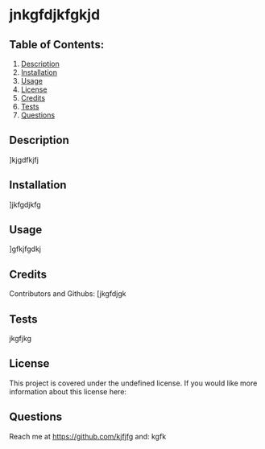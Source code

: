 
  
  # jnkgfdjkfgkjd

  ## Table of Contents:
  1. [Description](#Description)
  2. [Installation](#Installation)
  3. [Usage](#Usage)
  4. [License](#License)
  5. [Credits](#Credits)
  6. [Tests](#Tests)
  7. [Questions](#Questions)

  ## Description
  ]kjgdfkjfj

  ## Installation
  ]jkfgdjkfg

  ## Usage
  ]gfkjfgdkj

  ## Credits
  Contributors and Githubs:
  [jkgfdjgk

  ## Tests 
  jkgfjkg

  ## License
  
This project is covered under the undefined license. If you would like more information about this license here: 
  


  ## Questions
  Reach me at https://github.com/kjfjfg
  and: kgfk

